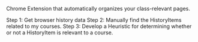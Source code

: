 Chrome Extension that automatically organizes your class-relevant pages.

Step 1: Get browser history data
Step 2: Manually find the HistoryItems related to my courses.
Step 3: Develop a Heuristic for determining whether or not a HistoryItem is relevant to a course.
